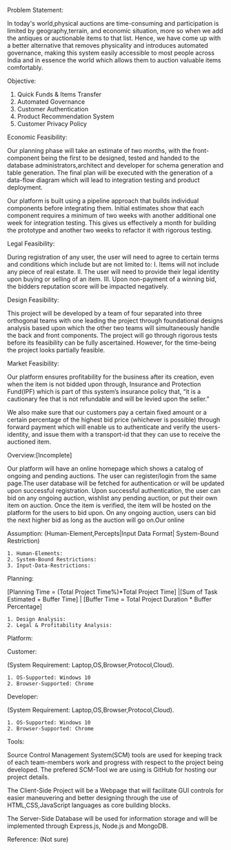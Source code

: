 Problem Statement:
	
In today's world,physical auctions are time-consuming and participation is limited by geography,terrain, and economic situation, more so when we add the antiques or 	auctionable items to that list. Hence, we have come up with a better alternative that removes physicality and introduces automated governance, making this system easily 	accessible to most people across India and in essence the world which allows them to auction valuable items comfortably.

Objective: 

1. Quick Funds & Items Transfer
2. Automated Governance
3. Customer Authentication
4. Product Recommendation System
6. Customer Privacy Policy

Economic Feasibility:

Our planning phase will take an estimate of two months, with the front-component being the first to be designed, tested and handed to the database administrators,architect and developer for schema generation and table generation. The final plan will be executed with the generation of a data-flow diagram which will lead to integration testing and product deployment.

Our platform is built using a pipeline approach that builds individual components before integrating them. Initial estimates show that each component requires a minimum of two weeks with another additional one week for integration testing. This gives us effectively a month for building the prototype and another two weeks to refactor it with rigorous testing.
	
Legal Feasibility:
		
During registration of any user, the user will need to agree to certain terms and conditions which include but are not limited to:
   I. Items will not include any piece of real estate.
   II. The user will need to provide their legal identity upon buying or selling of an item.
   III. Upon non-payment of a winning bid, the bidders reputation score will be impacted negatively.


Design Feasibility:
		
This project will be developed by a team of four separated into three orthogonal teams with one leading the project through foundational designs analysis based upon which the other two teams will simultaneously handle the back and front components. The project will go through rigorous tests before its feasibility can be fully ascertained. However, for the time-being the project looks partially feasible.

Market Feasibility:

Our platform ensures profitability for the business after its creation, even when the item is not bidded upon through, Insurance and Protection Fund(IPF) which is part of this system’s insurance policy that, “it is a cautionary fee that is not refundable and will be levied upon the seller.”

 We also make sure that our customers pay a certain fixed amount or a certain percentage of the highest bid price (whichever is possible) through forward payment which will enable us to authenticate and verify the users-identity, and issue them with a transport-id that they can use to receive the auctioned item.


Overview:[Incomplete]

Our platform will have an online homepage which shows a catalog of ongoing and pending auctions. The user can register/login from the same page.The user database will be fetched for authentication or will be updated upon successful registration. Upon successful authentication, the user can bid on any ongoing auction, wishlist any pending auction, or put their own item on auction. Once the item is verified, the item will be hosted on the platform for the users to bid upon. On any ongoing auction, users can bid the next higher bid as long as the auction will go on.Our online

Assumption: (Human-Element,Percepts|Input Data Format| System-Bound Restriction)

	1. Human-Elements:
	2. System-Bound Restrictions:
	3. Input-Data-Restrictions:


Planning: 

[Planning Time = (Total Project Time%)*Total Project Time] |[Sum of Task Estimated + Buffer Time] |  [Buffer Time = Total Project Duration * Buffer Percentage]

	1. Design Analysis:
	2. Legal & Profitability Analysis:

Platform: 

Customer:

(System Requirement: Laptop,OS,Browser,Protocol,Cloud).

	1. OS-Supported: Windows 10
	2. Browser-Supported: Chrome

Developer:

(System Requirement: Laptop,OS,Browser,Protocol,Cloud).

	1. OS-Supported: Windows 10
	2. Browser-Supported: Chrome

Tools: 

Source Control Management System(SCM) tools are used for keeping track of each team-members work and progress with respect to the project being developed. The prefered SCM-Tool we are using is GitHub for hosting our project details. 

The Client-Side Project will be a Webpage that will facilitate GUI controls for easier maneuvering and better designing through the use of HTML,CSS,JavaScript languages as core building blocks.

The Server-Side Database will be used for information storage and will be    implemented through Express.js, Node.js and MongoDB.



Reference: (Not sure)
